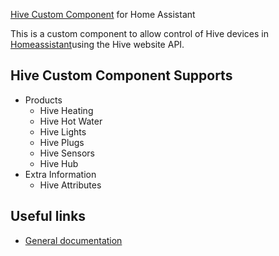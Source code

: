 [Hive Custom Component](https://github.com/Rendili/hive-for-home-assistant) for Home Assistant

This is a custom component to allow control of Hive devices in [Homeassistant](https://home-assistant.io)using the Hive website API.

## Hive Custom Component Supports

- Products
  - Hive Heating
  - Hive Hot Water
  - Hive Lights
  - Hive Plugs
  - Hive Sensors
  - Hive Hub
- Extra Information
  - Hive Attributes

## Useful links

- [General documentation](https://github.com/Rendili/hive-for-home-assistant/blob/master/README.md)
